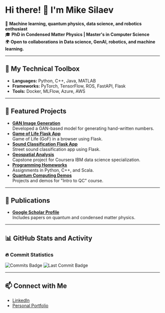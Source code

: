 # Hi there! 👋 I'm Mike Silaev

🚀 **Machine learning, quantum physics, data science, and robotics enthusiast**  
🎓 **PhD in Condensed Matter Physics | Master's in Computer Science**  
🌍 **Open to collaborations in Data science, GenAI, robotics, and machine learning.**

---

## 🔧 My Technical Toolbox
- **Languages:** Python, C++, Java, MATLAB  
- **Frameworks:** PyTorch, TensorFlow, ROS, FastAPI, Flask  
- **Tools:** Docker, MLFlow, Azure, AWS  

---

## 🌟 Featured Projects
- [**GAN Image Generation**](https://github.com/msilaev/GAN-MNIST)  
  Developed a GAN-based model for generating hand-written numbers.
- [**Game of Life Flask App**](https://github.com/msilaev/flask_deploy_example)  
  Game of Life (GoF) in a browser using Flask.
- [**Sound Classification Flask App**](https://github.com/msilaev/sound-recognition-app-bus-car-tram)  
  Street sound classification app using Flask.
- [**Geospatial Analysis**](https://github.com/msilaev/IBM-Capstone)  
  Capstone project for Coursera IBM data science specialization.
- [**Programming Homeworks**](https://github.com/msilaev/Programming-Course-Projects)  
  Assignments in Python, C++, and Scala.
- [**Quantum Computing Demos**](https://github.com/msilaev/qiskit)  
  Projects and demos for "Intro to QC" course.

---

## 🌟 Publications
- [**Google Scholar Profile**](https://scholar.google.com/citations?user=PMj0KZIAAAAJ&hl=ru)  
  Includes papers on quantum and condensed matter physics.

---

## 📊 GitHub Stats and Activity

### 🔥 Commit Statistics
![Commits Badge](https://img.shields.io/github/commit-activity/y/msilaev/username.github.io)
![Last Commit Badge](https://img.shields.io/github/last-commit/msilaev/username.github.io)


---

## 📫 Connect with Me
- [LinkedIn](https://www.linkedin.com/in/mike-silaev-1b7b1678/)  
- [Personal Portfolio](https://msilaev.github.io)
